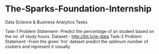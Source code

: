# The-Sparks-Foundation-Internship
Data Science & Business Analytics Tasks

Task-1 Problem Statement- Predict the percentage of an student based on the no. of study hours. Dataset:- http://bit.ly/w-data
Task-2 Problem Statement -From the given 'Iris' dataset predict the optimum number of clusters and represent it visually
